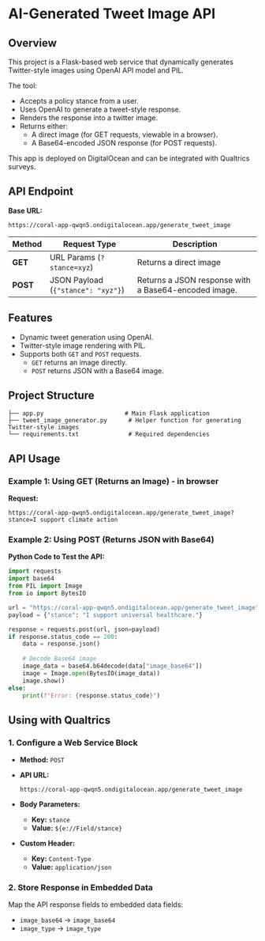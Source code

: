 # AI-Generated Tweet Image API

## Overview
This project is a Flask-based web service that dynamically generates Twitter-style images using OpenAI API model and PIL.

The tool:
- Accepts a policy stance from a user.
- Uses OpenAI to generate a tweet-style response.
- Renders the response into a twitter image.
- Returns either:
  - A direct image (for GET requests, viewable in a browser).
  - A Base64-encoded JSON response (for POST requests).

This app is deployed on DigitalOcean and can be integrated with Qualtrics surveys.

## API Endpoint
**Base URL:**  
```
https://coral-app-qwqn5.ondigitalocean.app/generate_tweet_image
```

| Method  | Request Type                      | Description                                        |
|---------|-----------------------------------|----------------------------------------------------|
| **GET**  | URL Params (`?stance=xyz`)       | Returns a direct image  |
| **POST** | JSON Payload (`{"stance": "xyz"}`) | Returns a JSON response with a Base64-encoded image. |

## Features
- Dynamic tweet generation using OpenAI.
- Twitter-style image rendering with PIL.
- Supports both `GET` and `POST` requests.
  - `GET` returns an image directly.
  - `POST` returns JSON with a Base64 image.

## Project Structure
```
├── app.py                       # Main Flask application
├── tweet_image_generator.py      # Helper function for generating Twitter-style images
└── requirements.txt              # Required dependencies
```

## API Usage

### Example 1: Using GET (Returns an Image) - in browser
**Request:**  
```
https://coral-app-qwqn5.ondigitalocean.app/generate_tweet_image?stance=I support climate action
```

### Example 2: Using POST (Returns JSON with Base64)

**Python Code to Test the API:**
```python
import requests
import base64
from PIL import Image
from io import BytesIO

url = "https://coral-app-qwqn5.ondigitalocean.app/generate_tweet_image"
payload = {"stance": "I support universal healthcare."}

response = requests.post(url, json=payload)
if response.status_code == 200:
    data = response.json()
    
    # Decode Base64 image
    image_data = base64.b64decode(data["image_base64"])
    image = Image.open(BytesIO(image_data))
    image.show()
else:
    print(f"Error: {response.status_code}")
```

## Using with Qualtrics

### 1. Configure a Web Service Block
- **Method:** `POST`
- **API URL:**  
  ```
  https://coral-app-qwqn5.ondigitalocean.app/generate_tweet_image
  ```
- **Body Parameters:**  
  - **Key:** `stance`
  - **Value:** `${e://Field/stance}`

- **Custom Header:**  
  - **Key:** `Content-Type`
  - **Value:** `application/json`

### 2. Store Response in Embedded Data
Map the API response fields to embedded data fields:
- `image_base64` → `image_base64`
- `image_type` → `image_type`

